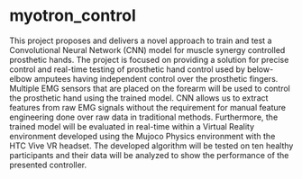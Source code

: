 # myotron_control
This project proposes and delivers a novel approach to train and test a Convolutional Neural Network (CNN) model for muscle synergy controlled prosthetic hands. The project is focused on providing a solution for precise control and real-time testing of prosthetic hand control used by below-elbow amputees having independent control over the prosthetic fingers. Multiple EMG sensors that are placed on the forearm will be used to control the prosthetic hand using the trained model. CNN allows us to extract features from raw EMG signals without the requirement for manual feature engineering done over raw data in traditional methods. Furthermore, the trained model will be evaluated in real-time within a Virtual Reality environment developed using the Mujoco Physics environment with the HTC Vive VR headset. The developed algorithm will be tested on ten healthy participants and their data will be analyzed to show the performance of the presented controller.
